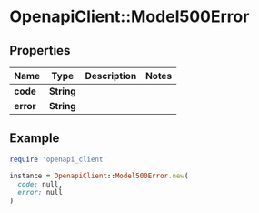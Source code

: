 # OpenapiClient::Model500Error

## Properties

| Name      | Type       | Description | Notes |
| --------- | ---------- | ----------- | ----- |
| **code**  | **String** |             |       |
| **error** | **String** |             |       |

## Example

```ruby
require 'openapi_client'

instance = OpenapiClient::Model500Error.new(
  code: null,
  error: null
)
```
